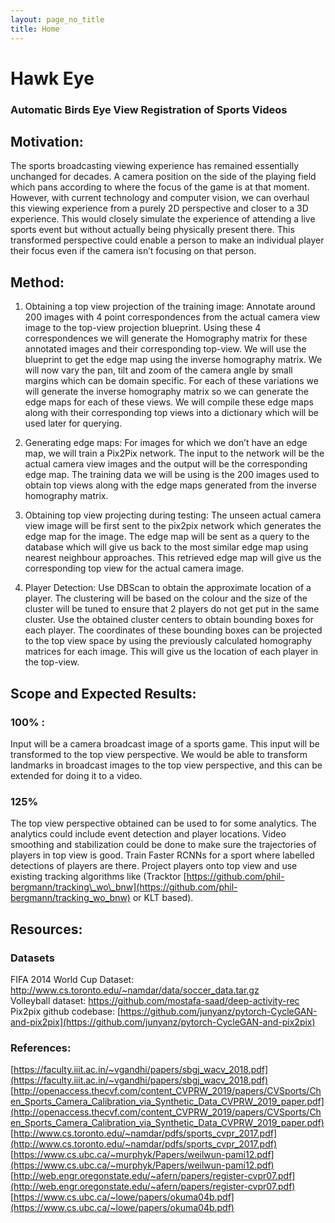 ```yaml
---
layout: page_no_title
title: Home
---
```


# Hawk Eye
### Automatic Birds Eye View Registration of Sports Videos

## Motivation:
The sports broadcasting viewing experience has remained essentially unchanged for decades. A camera position on the side of the playing field which pans according to where the focus of the game is at that moment. However, with current technology and computer vision, we can overhaul this viewing experience from a purely 2D perspective and closer to a 3D experience. This would closely simulate the experience of attending a live sports event but without actually being physically present there. This transformed perspective could enable a person to make an individual player their focus even if the camera isn’t focusing on that person. 

## Method:


1. Obtaining a top view projection of the training image:
Annotate around 200 images with 4 point correspondences from the actual camera view image to the top-view projection blueprint.
Using these 4 correspondences we will generate the Homography matrix for these annotated images and their corresponding top-view.
We will use the blueprint to get the edge map using the inverse homography matrix.
We will now vary the pan, tilt and zoom of the camera angle by small margins which can be domain specific. For each of these variations we will generate the inverse homography matrix so we can generate the edge maps for each of these views.
We will compile these edge maps along with their corresponding top views into a dictionary which will be used later for querying.

2. Generating edge maps:
For images for which we don’t have an edge map, we will train a Pix2Pix network.
The input to the network will be the actual camera view images and the output will be the corresponding edge map. The training data we will be using is the 200 images used to obtain top views along with the edge maps generated from the inverse homography matrix. 

3. Obtaining top view projecting during testing:
The unseen actual camera view image will be first sent to the pix2pix network which generates the edge map for the image.
The edge map will be sent as a query to the database which will give us back to the most similar edge map using nearest neighbour approaches.
This retrieved edge map will give us the corresponding top view for the actual camera image.

4. Player Detection:
Use DBScan to obtain the approximate location of a player. The clustering will be based on the colour and the size of the cluster will be tuned to ensure that 2 players do not get put in the same cluster.
Use the obtained cluster centers to obtain bounding boxes for each player.
The coordinates of these bounding boxes can be projected to the top view space by using the previously calculated homography matrices for each image. This will give us the location of each player in the top-view.


## Scope and Expected Results:

### 100% :
Input will be a camera broadcast image of a sports game.
This input will be transformed to the top view perspective.
We would be able to transform landmarks in broadcast images to the top view perspective, and this can be extended for doing it to a video.

### 125%
The top view perspective obtained can be used to for some analytics. The analytics could include event detection and player locations.
Video smoothing and stabilization could be done to make sure the trajectories of players in top view is good.
Train Faster RCNNs for a sport where labelled detections of players are there. Project players onto top view and use existing tracking algorithms like (Tracktor [https://github.com/phil-bergmann/tracking\_wo\_bnw](https://github.com/phil-bergmann/tracking_wo_bnw) or KLT based).

## Resources:
### Datasets
FIFA 2014 World Cup Dataset: [http://www.cs.toronto.edu/~namdar/data/soccer_data.tar.gz ](http://www.cs.toronto.edu/~namdar/data/soccer_data.tar.gz )  
Volleyball dataset: [https://github.com/mostafa-saad/deep-activity-rec ](https://github.com/mostafa-saad/deep-activity-rec )  
Pix2pix github codebase: [https://github.com/junyanz/pytorch-CycleGAN-and-pix2pix](https://github.com/junyanz/pytorch-CycleGAN-and-pix2pix)


### References:
[https://faculty.iiit.ac.in/~vgandhi/papers/sbgj_wacv_2018.pdf](https://faculty.iiit.ac.in/~vgandhi/papers/sbgj_wacv_2018.pdf)  
[http://openaccess.thecvf.com/content_CVPRW_2019/papers/CVSports/Chen_Sports_Camera_Calibration_via_Synthetic_Data_CVPRW_2019_paper.pdf](http://openaccess.thecvf.com/content_CVPRW_2019/papers/CVSports/Chen_Sports_Camera_Calibration_via_Synthetic_Data_CVPRW_2019_paper.pdf)  
[http://www.cs.toronto.edu/~namdar/pdfs/sports_cvpr_2017.pdf](http://www.cs.toronto.edu/~namdar/pdfs/sports_cvpr_2017.pdf)  
[https://www.cs.ubc.ca/~murphyk/Papers/weilwun-pami12.pdf](https://www.cs.ubc.ca/~murphyk/Papers/weilwun-pami12.pdf)  
[http://web.engr.oregonstate.edu/~afern/papers/register-cvpr07.pdf](http://web.engr.oregonstate.edu/~afern/papers/register-cvpr07.pdf)  
[https://www.cs.ubc.ca/~lowe/papers/okuma04b.pdf](https://www.cs.ubc.ca/~lowe/papers/okuma04b.pdf)

